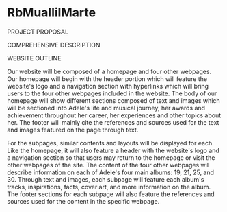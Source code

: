 # RbMuallilMarte

PROJECT PROPOSAL

  COMPREHENSIVE DESCRIPTION
  
  WEBSITE OUTLINE
  
  Our website will be composed of a homepage and four other webpages. Our homepage will begin with the header portion which will feature the website's logo and a navigation section with hyperlinks which will bring users to the four other webpages included in the website. The body of our homepage will show different sections composed of text and images which will be sectioned into Adele's life and musical journey, her awards and achievement throughout her career, her experiences and other topics about her. The footer will mainly cite the references and sources used for the text and images featured on the page through text.
  
 For the subpages, similar contents and layouts will be displayed for each. Like the homepage, it will also feature a header with the website's logo and a navigation section so that users may return to the homepage or visit the other webpages of the site. The content of the four other webpages wil describe information on each of Adele's four main albums: 19, 21, 25, and 30. Through text and images, each subpage will feature each album's tracks, inspirations, facts, cover art, and more information on the album. The footer sections for each subpage will also feature the references and sources used for the content in the specific webpage.

